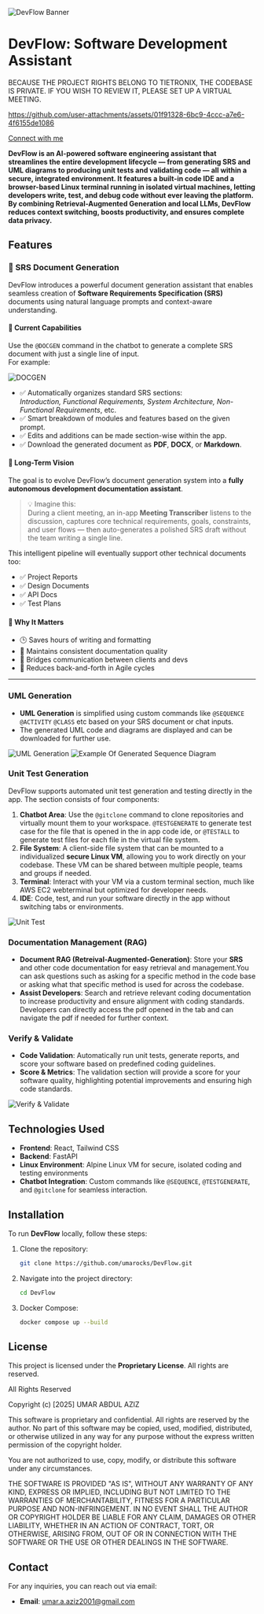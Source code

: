   <!-- Add your banner image here -->
![DevFlow Banner](https://files.catbox.moe/8y56pm.png)
# **DevFlow: Software Development Assistant**  
BECAUSE THE PROJECT RIGHTS BELONG TO TIETRONIX, THE CODEBASE IS PRIVATE. IF YOU WISH TO REVIEW IT, PLEASE SET UP A VIRTUAL MEETING.  



https://github.com/user-attachments/assets/01f91328-6bc9-4ccc-a7e6-4f6155de1086



[Connect with me](https://www.linkedin.com/in/umarocks)
 
**DevFlow is an AI-powered software engineering assistant that streamlines the entire development lifecycle — from generating SRS and UML diagrams to producing unit tests and validating code — all within a secure, integrated environment. It features a built-in code IDE and a browser-based Linux terminal running in isolated virtual machines, letting developers write, test, and debug code without ever leaving the platform. By combining Retrieval-Augmented Generation and local LLMs, DevFlow reduces context switching, boosts productivity, and ensures complete data privacy.**


## Features

### 📄 SRS Document Generation

DevFlow introduces a powerful document generation assistant that enables seamless creation of **Software Requirements Specification (SRS)** documents using natural language prompts and context-aware understanding.

#### 🚀 Current Capabilities
Use the `@DOCGEN` command in the chatbot to generate a complete SRS document with just a single line of input.  
For example:

![DOCGEN](https://files.catbox.moe/eyxp6m.png)



- ✅ Automatically organizes standard SRS sections:  
  *Introduction, Functional Requirements, System Architecture, Non-Functional Requirements*, etc.
- ✅ Smart breakdown of modules and features based on the given prompt.
- ✅ Edits and additions can be made section-wise within the app.
- ✅ Download the generated document as **PDF**, **DOCX**, or **Markdown**.

#### 🔭 Long-Term Vision
The goal is to evolve DevFlow’s document generation system into a **fully autonomous development documentation assistant**.

> 💡 Imagine this:  
> During a client meeting, an in-app **Meeting Transcriber** listens to the discussion, captures core technical requirements, goals, constraints, and user flows — then auto-generates a polished SRS draft without the team writing a single line.

This intelligent pipeline will eventually support other technical documents too:
- ✅ Project Reports  
- ✅ Design Documents  
- ✅ API Docs  
- ✅ Test Plans  

#### 🎯 Why It Matters
- 🕒 Saves hours of writing and formatting
- 📄 Maintains consistent documentation quality
- 🤝 Bridges communication between clients and devs
- 📂 Reduces back-and-forth in Agile cycles

---



### UML Generation
- **UML Generation** is simplified using custom commands like `@SEQUENCE` `@ACTIVITY` `@CLASS` etc  based on your SRS document or chat inputs.
- The generated UML code and diagrams are displayed and can be downloaded for further use.

![UML Generation](https://files.catbox.moe/yolt0e.png)  <!-- Add UML generation image here -->
![Example Of Generated Sequence Diagram](https://files.catbox.moe/df7n36.svg)
### Unit Test Generation
DevFlow supports automated unit test generation and testing directly in the app. The section consists of four components:
1. **Chatbot Area**: Use the `@gitclone` command to clone repositories and virtually mount them to your workspace. `@TESTGENERATE` to generate test case for the file that is opened in the in app code ide, or `@TESTALL` to generate test files for each file in the virtual file system.
2. **File System**: A client-side file system that can be mounted to a individualized **secure Linux VM**, allowing you to work directly on your codebase. These VM can be shared between multiple people, teams and groups if needed.
3. **Terminal**: Interact with your VM via a custom terminal section, much like AWS EC2 webterminal but optimized for developer needs.
4. **IDE**: Code, test, and run your software directly in the app without switching tabs or environments.

![Unit Test](https://files.catbox.moe/w23iog.png)  <!-- Add Unit Test Generation image here -->

### Documentation Management (RAG)
- **Document RAG (Retreival-Augmented-Generation)**: Store your **SRS** and other code documentation for easy retrieval and management.You can ask questions such as asking for a specific method in the code base or asking  what that specific method is used for across the codebase.
- **Assist Developers**: Search and retrieve relevant coding documentation to increase productivity and ensure alignment with coding standards. Developers can directly  access the pdf opened in the tab and can navigate  the pdf if needed for further context.

 <!-- Add Documentation Management image here -->

### Verify & Validate 
- **Code Validation**: Automatically run unit tests, generate reports, and score your software based on predefined coding guidelines.
- **Score & Metrics**: The validation section will provide a score for your software quality, highlighting potential improvements and ensuring high code standards.

![Verify & Validate](https://files.catbox.moe/xxxd04.png)  <!-- Add Verify and Validate image here -->

## Technologies Used
- **Frontend**: React, Tailwind CSS
- **Backend**: FastAPI
- **Linux Environment**: Alpine Linux VM for secure, isolated coding and testing environments
- **Chatbot Integration**: Custom commands like `@SEQUENCE`, `@TESTGENERATE`, and `@gitclone` for seamless interaction.

## Installation
To run **DevFlow** locally, follow these steps:

1. Clone the repository:
   ```bash
   git clone https://github.com/umarocks/DevFlow.git
   ```

2. Navigate into the project directory:
   ```bash
   cd DevFlow
   ```

3. Docker Compose:
   ```bash
   docker compose up --build
   ```
## License
This project is licensed under the **Proprietary License**. All rights are reserved.

All Rights Reserved

Copyright (c) [2025] UMAR ABDUL AZIZ

This software is proprietary and confidential. All rights are reserved by the author. No part of this software may be copied, used, modified, distributed, or otherwise utilized in any way for any purpose without the express written permission of the copyright holder.

You are not authorized to use, copy, modify, or distribute this software under any circumstances.

THE SOFTWARE IS PROVIDED "AS IS", WITHOUT ANY WARRANTY OF ANY KIND, EXPRESS OR IMPLIED, INCLUDING BUT NOT LIMITED TO THE WARRANTIES OF MERCHANTABILITY, FITNESS FOR A PARTICULAR PURPOSE AND NON-INFRINGEMENT. IN NO EVENT SHALL THE AUTHOR OR COPYRIGHT HOLDER BE LIABLE FOR ANY CLAIM, DAMAGES OR OTHER LIABILITY, WHETHER IN AN ACTION OF CONTRACT, TORT, OR OTHERWISE, ARISING FROM, OUT OF OR IN CONNECTION WITH THE SOFTWARE OR THE USE OR OTHER DEALINGS IN THE SOFTWARE.

## Contact
For any inquiries, you can reach out via email:

- **Email**: [umar.a.aziz2001@gmail.com](mailto:umar.a.aziz2001@gmail.com)


